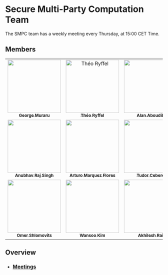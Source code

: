 # Secure Multi-Party Computation Team

The SMPC team has a weekly meeting every Thursday, at 15:00 CET Time.

## Members

<table>
  <tr>
    <td align="center">
      <a href="https://github.com/gmuraru">
        <img src="https://avatars1.githubusercontent.com/u/7805588?s=240" width="170px;" alt="">
        <br /><sub><b>George Muraru</b></sub></a><br />
      </a>
    </td>
    <td align="center">
      <a href="https://github.com/LaRiffle">
        <img src="https://avatars3.githubusercontent.com/u/12446521?s=240" width="170px;" alt="Théo Ryffel">
        <br /><sub><b>Théo Ryffel</b></sub></a><br />
      </a>
    </td>
    <td align="center">
      <a href="https://github.com/AlanAboudib">
        <img src="https://avatars1.githubusercontent.com/u/11991643?s=240" width="170px;" alt="">
        <br /><sub><b>Alan Aboudib</b></sub></a><br />
      </a>
    </td>
    <td align="center">
      <a href="https://github.com/Yugandhartripathi">
        <img src="https://avatars2.githubusercontent.com/u/32102845?s=240" width="170px;" alt="">
        <br /><sub><b>Yugandhar Tripathi</b></sub></a><br />
      </a>
    </td>
    </tr>
    <tr>
    <td align="center">
      <a href="https://github.com/aanurraj">
        <img src="https://avatars0.githubusercontent.com/u/28955148?s=460&u=b89b14ceffb4e0c26fcdc375242b3d3162700fb4&v=4" width="170px;" alt="">
        <br/><sub><b>Anubhav Raj Singh</b></sub/</a><br/>
      </a>
    </td>
    <td align="center">
      <a href="https://github.com/arturomf94">
        <img src="https://avatars2.githubusercontent.com/u/9259160?s=400&u=a363b29339e611e13e1f71ea7552e8bf5914cf37&v=4" width="170px;" alt="">
        <br/><sub><b>Arturo Marquez Flores</b></sub/</a><br/>
      </a>
    <td align="center">
      <a href="https://github.com/tudorcebere">
        <img src="https://avatars3.githubusercontent.com/u/31571425?s=460&u=250780102a5da2711faba8120fa8ab2b97c48fc9&v=4" width="170px;" alt="">
        <br/><sub><b>Tudor Cebere</b></sub></a><br/>
      </a>
    </td>
    <td align="center">
      <a href="https://github.com/abogaziah">
        <img src="https://avatars3.githubusercontent.com/u/33666625?s=460&u=1beaa9853113bc0ff6d040f3ba8a0fedc1acd17f&v=4" width="170px;" alt="">
        <br/><sub><b>Muhammed Abogazia</b></sub></a><br/>
      </a>
    </td>
  </tr>
  <tr>
    <td align="center">
      <a href="https://github.com/omershlo">
        <img src="https://avatars3.githubusercontent.com/u/2446179?s=460&u=56801fbae185bb7f58d339d0a4fc4288f0ab697f&v=4" width="170px;" alt="">
        <br/><sub><b>Omer Shlomovits</b></sub></a><br/>
      </a>
    </td>
    <td align="center">
      <a href="https://github.com/marload">
        <img src="https://avatars0.githubusercontent.com/u/39186433?s=460&u=eabfd79a99109239b61412089f86f83cc2bacf0b&v=4" width="170px;" alt="">
        <br/><sub><b>Wansoo Kim</b></sub></a><br/>
      </a>
    </td>
    <td align="center">
      <a href="https://github.com/theAkhileshRai">
        <img src="https://avatars2.githubusercontent.com/u/26843971?s=460&u=61e7b58dc21439976840585a0fe810c95fa2d07f&v=4" width="170px;" alt="">
        <br/><sub><b>Akhilesh Rai</b></sub></a><br/>
      </a>
    </td>
  </tr>
</table>

## Overview
 * ### [Meetings](./meetings)
